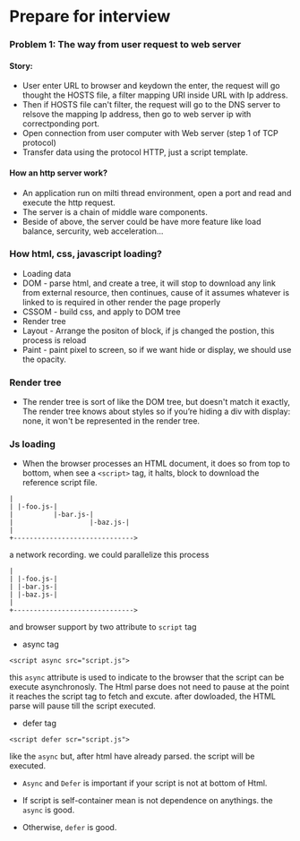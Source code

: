 # Prepare for interview
### Problem 1: The way from user request to web server
#### Story:

- User enter URL to browser and keydown the enter, the request will go thought the HOSTS file, a filter mapping URI inside URL with Ip address.
- Then if HOSTS file can't filter, the request will go to the DNS server to relsove the mapping Ip address, then go to web server ip with correctponding port.
- Open connection from user computer with Web server (step 1 of TCP protocol)
- Transfer data using the protocol HTTP, just a script template.

#### How an http server work?
- An application run on milti thread environment, open a port and read and execute the http request.
- The server is a chain of middle ware components.
- Beside of above, the server could be have more feature like load balance, sercurity, web acceleration...
### How html, css, javascript loading?
- Loading data
- DOM - parse html, and create a tree, it will stop to download any link from external resource, then continues, cause of it assumes whatever is linked to is required in other render the page properly
- CSSOM - build css, and apply to DOM tree
- Render tree
- Layout - Arrange the positon of block, if js changed the postion, this process is reload
- Paint - paint pixel to screen, so if we want hide or display, we should use the opacity.
### Render tree
- The render tree is sort of like the DOM tree, but doesn't match it exactly, The render tree knows about styles so if you’re hiding a div with display: none, it won't be represented in the render tree.
### Js loading

- When the browser processes an HTML document, it does so from top to bottom, when see a `<script>` tag, it halts, block to download the reference script file.
```
|
| |-foo.js-|
|          |-bar.js-|
|                   |-baz.js-|
|
+------------------------------> 
```
a network recording.
we could parallelize  this process
```
|
| |-foo.js-|
| |-bar.js-|
| |-baz.js-|
|
+------------------------------> 
```
and browser support by two attribute to `script` tag
- async tag
```
<script async src="script.js">
```
this `async` attribute is used to indicate to the browser that the script can be execute asynchronosly. The Html parse does not need to pause at the point it reaches the script tag to fetch and excute. after dowloaded, the HTML parse will pause till the script executed.
- defer tag
```
<script defer scr="script.js">
```
like the `async` but, after html have already parsed. the script will be executed.
- `Async` and `Defer` is important if your script is not at bottom of Html.

- If script is self-container mean is not dependence on anythings. the `async` is good.
- Otherwise, `defer` is good.